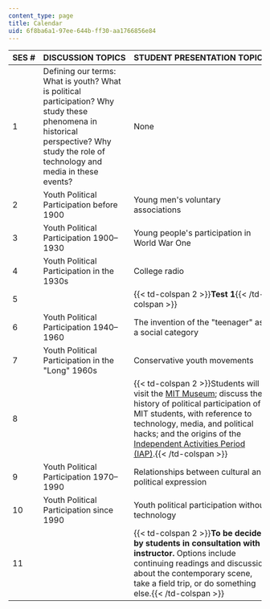 ```yaml
---
content_type: page
title: Calendar
uid: 6f8ba6a1-97ee-644b-ff30-aa1766856e84
---
```


| SES # | DISCUSSION TOPICS | STUDENT PRESENTATION TOPICS |
| --- | --- | --- |
| 1 | Defining our terms: What is youth? What is political participation? Why study these phenomena in historical perspective? Why study the role of technology and media in these events? | None |
| 2 | Youth Political Participation before 1900 | Young men's voluntary associations |
| 3 | Youth Political Participation 1900–1930 | Young people's participation in World War One |
| 4 | Youth Political Participation in the 1930s | College radio |
| 5 || {{< td-colspan 2 >}}**Test 1**{{< /td-colspan >}} ||
| 6 | Youth Political Participation 1940–1960 | The invention of the "teenager" as a social category |
| 7 | Youth Political Participation in the "Long" 1960s | Conservative youth movements |
| 8 || {{< td-colspan 2 >}}Students will visit the [MIT Museum](http://web.mit.edu/museum/); discuss the history of political participation of MIT students, with reference to technology, media, and political hacks; and the origins of the [Independent Activities Period (IAP)](http://web.mit.edu/iap/).{{< /td-colspan >}} ||
| 9 | Youth Political Participation 1970–1990 | Relationships between cultural and political expression |
| 10 | Youth Political Participation since 1990 | Youth political participation without technology |
| 11 || {{< td-colspan 2 >}}**To be decided by students in consultation with instructor.** Options include continuing readings and discussion about the contemporary scene, take a field trip, or do something else.{{< /td-colspan >}} |